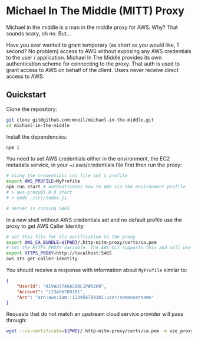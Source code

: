 # Michael In The Middle (MITT) Proxy

Michael in the middle is a man in the middle proxy for AWS. Why? That sounds scary, oh no. But...

Have you ever wanted to grant temporary (as short as you would like, 1 second? No problem) access to AWS without exposing any AWS credentials to the user / application. Michael In The Middle provides its own authentication scheme for connecting to the proxy. That auth is used to grant access to AWS on behalf of the client. Users never receive direct access to AWS.

## Quickstart

Clone the repository:

```sh
git clone git@github.com:mneil/michael-in-the-middle.git
cd michael-in-the-middle
```

Install the dependencies:

```sh
npm i
```

You need to set AWS credentials either in the environment, the EC2 metadata service, in your ~/.aws/credentials file first then run the proxy:

```sh
# Using the credentials ini file set a profile
export AWS_PROFILE=MyProfile
npm run start # authenticates now to AWS via the environment profile
# > aws-proxy@1.0.0 start
# > node ./src/index.js

# server is running 5465
```

In a new shell without AWS credentials set and no default profile use the proxy to get AWS Caller Identity

```sh
# set this file for tls verification to the proxy
export AWS_CA_BUNDLE=${PWD}/.http-mitm-proxy/certs/ca.pem
# set the HTTPS_PROXY variable. The AWS CLI supports this and will use a proxy
export HTTPS_PROXY=http://localhost:5465
aws sts get-caller-identity
```

You should receive a response with information about `MyProfile` similar to:

```json
{
	"UserId": "AIVAUST4GASIBL1PWO2H9",
	"Account": "123456789101",
	"Arn": "arn:aws:iam::123456789101:user/someusername"
}
```

Requests that do not match an upstream cloud service provider will pass through:

```sh
wget --ca-certificate=${PWD}/.http-mitm-proxy/certs/ca.pem -e use_proxy=yes -e https_proxy=$HTTPS_PROXY https://google.com
```
